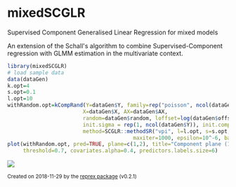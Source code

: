 # mixedSCGLR
Supervised Component Generalised Linear Regression for mixed models

An extension of the Schall's algorithm to combine Supervised-Component regression with GLMM estimation in the multivariate context.

``` r
library(mixedSCGLR)
# load sample data
data(dataGen)
k.opt=4
s.opt=0.1
l.opt=10
withRandom.opt=kCompRand(Y=dataGen$Y, family=rep("poisson", ncol(dataGen$Y)),
                        X=dataGen$X, AX=dataGen$AX,
                        random=dataGen$random, loffset=log(dataGen$offset), k=k.opt,
                        init.sigma = rep(1, ncol(dataGen$Y)), init.comp = "pca",
                        method=SCGLR::methodSR("vpi", l=l.opt, s=s.opt,
                                        maxiter=1000, epsilon=10^-6, bailout=1000))
plot(withRandom.opt, pred=TRUE, plane=c(1,2), title="Component plane (1,2)",
     threshold=0.7, covariates.alpha=0.4, predictors.labels.size=6)
```

![](https://i.imgur.com/rTUqFBx.png)

<sup>Created on 2018-11-29 by the [reprex package](https://reprex.tidyverse.org) (v0.2.1)</sup>
